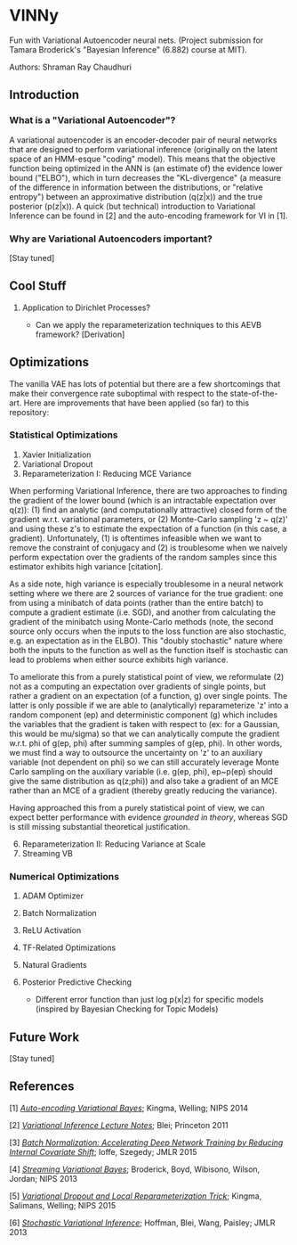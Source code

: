# VINNy

Fun with Variational Autoencoder neural nets. (Project submission for Tamara Broderick's "Bayesian Inference" (6.882) course at MIT).

Authors: Shraman Ray Chaudhuri

## Introduction

### What is a "Variational Autoencoder"?

A variational autoencoder is an encoder-decoder pair of neural networks that are designed to perform variational inference (originally on the latent space of an HMM-esque "coding" model). This means that the objective function being optimized in the ANN is (an estimate of) the evidence lower bound ("ELBO"), which in turn decreases the "KL-divergence" (a measure of the difference in information between the distributions, or "relative entropy") between an approximative distribution (q(z|x)) and the true posterior (p(z|x)). A quick (but technical) introduction to Variational Inference can be found in \[2\] and the auto-encoding framework for VI in \[1\].

### Why are Variational Autoencoders important?

\[Stay tuned\]

## Cool Stuff

1. Application to Dirichlet Processes?

    - Can we apply the reparameterization techniques to this AEVB framework?
        [Derivation]

## Optimizations

The vanilla VAE has lots of potential but there are a few shortcomings that make their convergence rate suboptimal with respect to the state-of-the-art. Here are improvements that have been applied (so far) to this repository:

### Statistical Optimizations
1. Xavier Initialization
2. Variational Dropout
5. Reparameterization I: Reducing MCE Variance

When performing Variational Inference, there are two approaches to finding the gradient of the lower bound (which is an intractable expectation over q(z)): (1) find an analytic (and computationally attractive) closed form of the gradient w.r.t. variational parameters, or (2) Monte-Carlo sampling 'z ~ q(z)' and using these z's to estimate the expectation of a function (in this case, a gradient). Unfortunately, (1) is oftentimes infeasible when we want to remove the constraint of conjugacy and (2) is troublesome when we naively perform expectation over the gradients of the random samples since this estimator exhibits high variance [citation].

As a side note, high variance is especially troublesome in a neural network setting where we there are 2 sources of variance for the true gradient: one from using a minibatch of data points (rather than the entire batch) to compute a gradient estimate (i.e. SGD), and another from calculating the gradient of the minibatch using Monte-Carlo methods (note, the second source only occurs when the inputs to the loss function are also stochastic, e.g. an expectation as in the ELBO). This "doubly stochastic" nature where both the inputs to the function as well as the function itself is stochastic can lead to problems when either source exhibits high variance.

To ameliorate this from a purely statistical point of view, we reformulate (2) not as a computing an expectation over gradients of single points, but rather a gradient on an expectation (of a function, g) over single points. The latter is only possible if we are able to (analytically) reparameterize 'z' into a random component (ep) and deterministic component (g) which includes the variables that the gradient is taken with respect to (ex: for a Gaussian, this would be mu/sigma) so that we can analytically compute the gradient w.r.t. phi of g(ep, phi) after summing samples of g(ep, phi). In other words, we must find a way to outsource the uncertainty on 'z' to an auxiliary variable (not dependent on phi) so we can still accurately leverage Monte Carlo sampling on the auxiliary variable (i.e. g(ep, phi), ep~p(ep) should give the same distribution as q(z;phi)) and also take a gradient of an MCE rather than an MCE of a gradient (thereby greatly reducing the variance).

Having approached this from a purely statistical point of view, we can expect better performance with evidence *grounded in theory*, whereas SGD is still missing substantial theoretical justification.

6. Reparameterization II: Reducing Variance at Scale
7. Streaming VB

### Numerical Optimizations
1. ADAM Optimizer

3. Batch Normalization
8. ReLU Activation
9. TF-Related Optimizations
10. Natural Gradients
11. Posterior Predictive Checking
    - Different error function than just log p(x|z) for specific models (inspired by Bayesian Checking for Topic Models)

## Future Work

\[Stay tuned\]

## References
\[1\] [_Auto-encoding Variational Bayes_](http://arxiv.org/abs/1312.6114); Kingma, Welling; NIPS 2014

\[2\] [_Variational Inference Lecture Notes_](https://www.cs.princeton.edu/courses/archive/fall11/cos597C/lectures/variational-inference-i.pdf); Blei; Princeton 2011

\[3\] [_Batch Normalization: Accelerating Deep Network Training by Reducing Internal Covariate Shift_](http://arxiv.org/abs/1502.03167); Ioffe, Szegedy; JMLR 2015

\[4\] [_Streaming Variational Bayes_](http://papers.nips.cc/paper/4980-streaming-variational-bayes.pdf); Broderick, Boyd, Wibisono, Wilson, Jordan; NIPS 2013

\[5\] [_Variational Dropout and Local Reparameterization Trick_](http://arxiv.org/pdf/1506.02557v2.pdf); Kingma, Salimans, Welling; NIPS 2015

\[6\] [_Stochastic Variational Inference_](http://arxiv.org/pdf/1206.7051.pdf); Hoffman, Blei, Wang, Paisley; JMLR 2013
